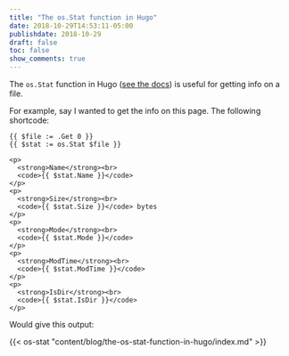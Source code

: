 ```yaml
---
title: "The os.Stat function in Hugo"
date: 2018-10-29T14:53:11-05:00
publishdate: 2018-10-29
draft: false
toc: false
show_comments: true
---
```


The `os.Stat` function in Hugo ([see the docs](https://gohugo.io/functions/os.stat/)) is useful for getting info on a file. 

For example, say I wanted to get the info on this page. The following shortcode:

```
{{ $file := .Get 0 }}
{{ $stat := os.Stat $file }}

<p>
  <strong>Name</strong><br>
  <code>{{ $stat.Name }}</code>
</p>
<p>
  <strong>Size</strong><br>
  <code>{{ $stat.Size }}</code> bytes
</p>
<p>
  <strong>Mode</strong><br>
  <code>{{ $stat.Mode }}</code>
</p>
<p>
  <strong>ModTime</strong><br>
  <code>{{ $stat.ModTime }}</code>
</p>
<p>
  <strong>IsDir</strong><br>
  <code>{{ $stat.IsDir }}</code>
</p>
```

Would give this output:

{{< os-stat "content/blog/the-os-stat-function-in-hugo/index.md" >}}

